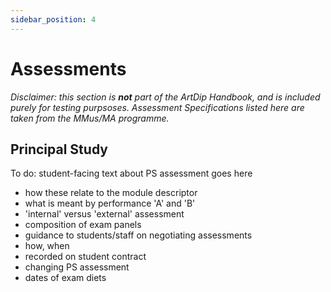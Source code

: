 ```yaml
---
sidebar_position: 4
---
```


# Assessments

_Disclaimer: this section is **not** part of the ArtDip Handbook, and is included purely for testing purpsoses. Assessment Specifications listed here are taken from the MMus/MA programme._

## Principal Study

To do: student-facing text about PS assessment goes here
- how these relate to the module descriptor
- what is meant by performance 'A' and 'B'
- 'internal' versus 'external' assessment
- composition of exam panels
- guidance to students/staff on negotiating assessments
- how, when
- recorded on student contract
- changing PS assessment
- dates of exam diets

